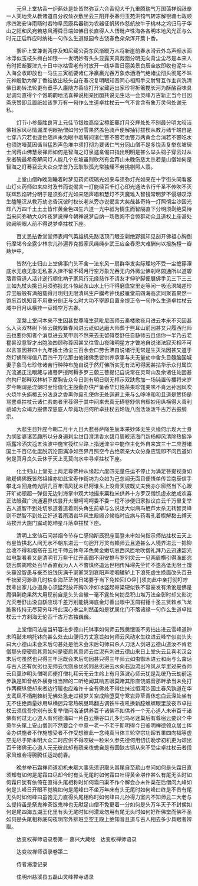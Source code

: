 <!-- { "loadSidebar": true } -->
　　元旦上堂拈香一炉爇处是处皆然弥亘六合香彻大千九重腾瑞气万国蔼祥烟祇奉一人天地贵从教诸道自分权敛衣敷坐云三阳开泰春归玉苑洪钧气转冻解银塘七政顺序四海安详雨旸时若物阜民康兵器销为农器征帆转作慈航放牛于桃林之坞归马于华山之阳和风宛若慈风溥舜日端如佛日长直得人人悟毗卢性海各各明本地风光正与么时元正启祚应时纳祐一句作么生道祇园今古饶春色朵朵浑开薝卜香。

　　罢炉上堂兼谢两序及知尼藏公斋东风渐暖万木将新崖前春水滑云外鸟声频水面冰浮似玉枝头梅白如银一一发明妙有头头显露天真觌面分明无向背尘尘尽是本来人有时把断要津九十日中冰枯雪老有时放开一线华香日丽美景良辰全放即收也泥牛斗入海全收即放也一马生三寅祇要诸仁净嬴嬴光吞万象赤洒洒气绝诸尘彻头彻尾不昧元神殷勤为解丁香结放出枝头自在春况复明眼知音同心相照手交肘臂互作主宾洗清佛日助转法轮更有垂手入廛随方善应打开宝藏运出家珍将折箸搅长河为酥酪百味具足调匀直得个个饱齁齁地法喜禅说相亲团圞共说无生话一会灵峰万古新正当今日因斋庆赞即且置祇如该罗万有一句作么生道卓拄杖云一气不言含有象万灵何处谢无私。

　　灯节小参最胜良宵上元佳节银烛高烧宝檀细爇灯月交辉处处不别最分明太皎洁佛祖家风尽情漏渫明眼衲僧如何分雪果然盖色骑声便解抽钉拔楔从教万绪千端自是七穿八穴若也逐色随声未免眼中着屑问诸仁瞥不瞥若也瞥万两黄金合消若不瞥吃水也须防噎莫因循当猛烈声色堆中须打彻为要诸仁气分同山僧不是多饶舌复举东坡居士问蒋山佛慧泉禅师如何是智海之灯泉遽畣偈曰指出明明是甚么举头鹞子穿云过从来者碗最希奇解问灯人能几个东坡虽则欣然有会蒋山未晚伤慈太杀若是山僧如何是智海之灯蓦召云大众众举首乃云耿耿孤光常独耀不劳挑剔照人寰。

　　上堂山僧昨晚刚睡着时梦见药师琉璃光如来与须弥灯光如来在十字街头同看鳌山灯火药师如来应时及节而说偈言一灯能续百千灯心印光通法令行千圣不传吹不灭联辉烈焰转分明于是须弥灯光如来随声唱和慧灯不灭魔难入智镜常明梦不侵堪叹浮生瞌睡汉从教万劫恣昏沉彼时权长老从旁亦说偈言大矣哉甚奇特一灯照彻尘沙国光辉八万四千土土土皆作黄金色四生六道一光中祇为情生而智隔直下分明须劋绝莫待当来问弥勒大众昨夜梦说禅今朝禅说梦自纳一场败阙不合惊群动众且道权上座甚处败阙明眼人前不得说梦卓拄杖下座。

　　百丈忌拈香堂堂师表间气英雄机先路活顶门眼空劋绝野狐知见剖开佛祖心胸倒行摩竭令全露少林宗儿孙遍界克振家风绳绳步武王应金舂恩大难酬何以报旃檀一瓣爇炉中。

　　皆然化士归山上堂佛事门头不舍一法东风一扇群华发实际理地不受一尘蟾穿潭底水无痕无象无私春入律不留不碍月行空万象光吞无内外微尘佛刹尽圆通所以道碧落青霄道人活计逆行顺化衲子家风行无缘慈作不请友才伸驴脚便展佛手见三下三三三如九杖头挑日月须弥挂北斗惊起东山水上行吓得磨盘空里走等闲一吸沧溟竭差珍异宝般般有满船载得月明归无限清风生户牖考钟伐鼓雁堂前四海高流同聚首果然一饱忘百饥知音不用重分剖正与么时大功不宰即且置全提正令一句作么生道卓拄杖云域中日月纵横挂一亘晴空万古春。

　　涅槃上堂问本来不生因甚世尊降生蓝毗尼园师云秦楼歌夜月进云本来不灭因甚么入灭双林树下师云魏殿舞春风进云祇如达磨大师葬于熊耳山前因甚又只履西归师云也要你知者个消息进云某甲则不然来去无留碍卷舒任自繇师云且信你一半乃云老瞿昙没意智才出胞胎四顾称尊因甚又往雪山夜睹明星方才瞥地自说诸法寂灭相不可以言宣因甚四十九年播土扬尘三百余会口劳舌沸自说诸行无常是生灭法因甚又道于然灯佛所得值八百四千万亿那由他诸佛悉皆供养承事与夫无量劫中舍头目髓脑国城妻子象马七珍修诸苦行种种布施自说于然灯佛所实无有法可得因甚拈华示众付属饮光流通正法眼藏与诸菩萨授阿耨多罗三藐三菩提记自说常在灵鹫山及余诸住处因甚向拘尸那畔双林树下摩胸告众今日则有明日则无椁示双趺愈加一场钝置传播将来岁岁今朝谓是涅槃时至恰值化主殷勤办供严备香华灯烛茶果珍馐美味不肖远孙因风吹火烧牛头旃檀五分法身之香熏你鼻孔使你无处迴避上来与么哆哆和和且道是赞扬是骂詈卓拄杖云诸仁若向者里荐得于其中间来去真无碍卷舒信自繇妙用纵横得大善利祇如为众竭力报佛深恩底人毕竟功归何所卓拄杖云玲珑八面活泼泼千古万古振纲宗。

　　大悲生日升座今朝二月十九日大悲菩萨降生辰本来妙体无生灭缘何示现大士身为悯娑婆诸苦趣所以分身遍刹尘绀目澄清香水碧月眉皎洁海门新杨柳风清除热恼净瓶露冷洒灾迍五浊波中施宝筏红尘路上指迷津尘中能作主化外自来宾三十二应游诸国土千百亿化度脱沉沦圆满净如空界月照空今古绝疏亲大众分身应现即不问且道如何是真月良久云休于天上觅莫向水中寻卓拄杖下座。

　　化士归山上堂无上两足尊佛种从缘起六度四无量任运不停止为满足菩提视身如敝屣佛佛既皆然祖祖亦如此宝寿作街坊为众如为己忽闻无面目便悟单传旨南辰信手攀北斗回身倚光阴几百年清风犹未已阿谁头上没青天彼既丈夫我亦尔廓然当下心眼开旷劫顿超一弹指无边刹海掌中观大地撮来粟粒米供养十方罗汉僧饥虚永绝咸欢喜正法眼藏广流通遍界优昙开火里呵呵呵委不委一程不涉便归家拟议白云千万里复举古人道智不到处切忌道着道着则头角生前辈与么说话大似病鸟栖芦太杀无转智灵峰则不然智不到处正好道着雨洒岩华风生殿阁诊候临时应病与药看孔着楔解黏去缚天马挨开大施门震动乾坤星斗落卓拄杖下座。

　　清明上堂仙石问禁烟令节存亡感恸斯辰猊座高登未审如何指示师拈拄杖云天上有星皆拱北人间无水不朝东进云一句迥开万灵有赖师云且道甚么人境界进云一把柳丝收不得和烟搭在玉栏干师云休夸泽色黄金嫩切忌西风匝地吹僧礼拜乃云迅速韶光如电掣看看又是清明节万紫千红开画图不用安排与罗列灵云一见两眉横引得渔郎恣饶舌鹧鸪啼处百华香直截为人人不瞥慎终追远世相传拜埽先茔忙不迭高低无限土馒头薶没智愚与豪杰纸钱灰满千家冢哭到衰阳声哽咽辘轳上下浪死虚生换面改头百丑千拙爱河渺渺几时枯业海茫茫何日竭要于当下免轮回[○@│]须向此中亲打彻叮咛我辈出家儿办道身心须猛烈放开胸次冷如冰竖起脊梁硬似铁不容豪发有淆讹是佛是魔俱劋绝果然大用现前自是头头合辙一毫不露处何妨岳积山堆万法全彰时却又影沈光灭卷舒出没自繇应现千差万别能挑海底金灯善出眼中玉屑钳锤十圣三贤敕点飞龙跛鳖传持无尽莫穷年将此深心奉尘刹然虽如是犹属化门不落诸缘一句作么生道卓拄杖云十方刹海无伦匹千古万古独巍巍。

　　上堂僧问法座当轩容进步德山托钵事如何师云残羹馊饭不劳拈出进云雪峰道钟未鸣鼓未响托钵向甚么处去山便归方丈意旨如何师云风动水生纹进云峰举似岩头头曰大小德山未会末后句甚处是他未会末后句师曰杀人刀活人剑进云德山道汝不肯老僧那头便密启其意如何是密启其意师云烂泥有刺进云德山来日上堂头云且喜老汉会末后句虽然也只得三年活既会末后句因甚只得三年师云如虫御木进云和尚与么畣话与古人还有优劣也无师云优则总优劣则总劣进云水向石边流出冷风从华里过来香师云且莫诈明头僧喝师便打僧礼拜云无云生岭上有月落波心师云犹是乱统乃云劫前运步孰是知音格外横身谁当辨的二听绝闻其响五眼莫睹其形直饶威音那畔承当未免打作两橛纵使却来者边行履也应难许十全有佛处不得住抹过恒河沙国土春风孰道在华支鸾凤不栖荆棘树无佛处急走过锁梦关空成险堕莫守寒岩异草青休恋白云深处坐有无不住绝商量妙用纵横迥异常热碗昼鸣翻古调铁牛夜吼换新腔蟭螟眼里放夜市卓拄杖云须信吾宗别有长复举僧问洛浦供养百千诸佛不如供养一个无心道人未审百千诸佛有何过无心道人有何德浦曰一片白云横谷口几多归鸟尽迷巢后有尊宿云要识个中意牛头尾上安山僧则不然要会个中意一老一不老于斯明得今日鉴明禅德领众居士挥金办供施者不作施想受者不作受想彼此一念纯真当体三轮空宗功超五果四向福等虚空无尽于斯未明大众二时应供不得咬破一粒米久参先德何用忉忉晚学初机更为颂出百千诸佛无心道人元无彼此却有疏亲夜蟾自是有圆缺古镜从来不受尘卓拄杖云者段家风谁会得腾腾任运劫前春。

　　晚参举石霜禅师道初机未觏大事先须识取头其尾自至疏山参问如何是头霜日直须知有如何是尾霜曰尽却今时有头无尾时如何霜曰吐得黄金堪作甚么有尾无头时如何霜曰犹有依倚在直得头尾相称时如何霜曰渠不作个解会亦未许渠在后僧问九峰如何是头峰日开眼不觉晓如何是尾峰曰不坐万年床有头无尾时如何峰曰终是不贵有尾无头时如何峰曰虽饱无力直得头尾相称时如何峰曰儿孙得力室内不知师云二大老与么提持虽是祭鬼神茶饭鬼神也无猒足山僧不免更着一分如何是头万年天子不封侯如何是尾四海五湖王化里有头无尾时如何潜龙勿用有尾无头时如何好所佛堂而佛不圣如何是头尾相称底句夜明帘外排班立空王殿上绝知音且道与古人相去多少具眼者辨取。

　　达变权禅师语录卷第一
嘉兴大藏经　达变权禅师语录


　　达变权禅师语录卷第二

　　侍者海澄记录

　　住明州慈溪县五磊山灵峰禅寺语录


